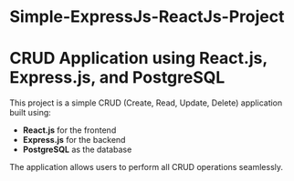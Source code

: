# Simple-ExpressJs-ReactJs-Project
# CRUD Application using React.js, Express.js, and PostgreSQL

This project is a simple CRUD (Create, Read, Update, Delete) application built using:

- **React.js** for the frontend  
- **Express.js** for the backend  
- **PostgreSQL** as the database  

The application allows users to perform all CRUD operations seamlessly.
